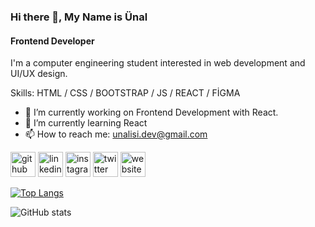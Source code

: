 ### Hi there 👋, My Name is Ünal 
#### Frontend Developer
I'm a computer engineering student interested in web development and UI/UX design.

Skills: HTML / CSS / BOOTSTRAP / JS / REACT / FİGMA

- 🔭 I’m currently working on Frontend Development with React. 
- 🌱 I’m currently learning React 
- 📫 How to reach me: unalisi.dev@gmail.com 


[<img src='https://cdn.jsdelivr.net/npm/simple-icons@3.0.1/icons/github.svg' alt='github' height='40'>](https://github.com/unalisi)  [<img src='https://cdn.jsdelivr.net/npm/simple-icons@3.0.1/icons/linkedin.svg' alt='linkedin' height='40'>](https://www.linkedin.com/in/unalisi/)  [<img src='https://cdn.jsdelivr.net/npm/simple-icons@3.0.1/icons/instagram.svg' alt='instagram' height='40'>](https://www.instagram.com/unalisi/)  [<img src='https://cdn.jsdelivr.net/npm/simple-icons@3.0.1/icons/twitter.svg' alt='twitter' height='40'>](https://twitter.com/unturco_)  [<img src='https://cdn.jsdelivr.net/npm/simple-icons@3.0.1/icons/icloud.svg' alt='website' height='40'>](unalisi-portfolio.vercel.app)  

[![Top Langs](https://github-readme-stats.vercel.app/api/top-langs/?username=unalisi)](https://github.com/anuraghazra/github-readme-stats)

![GitHub stats](https://github-readme-stats.vercel.app/api?username=unalisi&show_icons=true)  

